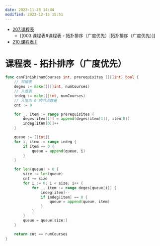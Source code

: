 ```yaml
---
date: 2023-11-28 14:44
modified: 2023-12-15 15:51
---
```


- [207.课程表](https://leetcode.cn/problems/course-schedule/)
	- [[003.课程表#课程表 - 拓扑排序（广度优先）|拓扑排序（广度优先）]]
- [210.课程表 II](https://leetcode.cn/problems/course-schedule-ii/)

# 课程表 - 拓扑排序（广度优先）

```go
func canFinish(numCourses int, prerequisites [][]int) bool {
	// 邻接表
	deges := make([][]int, numCourses)
	// 入度表
	indeg := make([]int, numCourses)
	// 入度为 0 的节点数量
	cnt := 0

	for _, item := range prerequisites {
		deges[item[1]] = append(deges[item[1]], item[0])
		indeg[item[0]]++
	}

	queue := []int{}
	for i, item := range indeg {
		if item == 0 {
			queue = append(queue, i)
		}
	}

	for len(queue) > 0 {
		size := len(queue)
		cnt += size
		for i := 0; i < size; i++ {
			for _, item := range deges[queue[i]] {
				indeg[item]--
				if indeg[item] == 0 {
					queue = append(queue, item)
				}
			}
		}
		queue = queue[size:]
	}

	return cnt == numCourses
}
```
